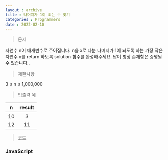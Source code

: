 ```yaml
---
layout : archive
title : 나머지가 1이 되는 수 찾기
categories : Programmers
date : 2022-02-10
---
```

> 문제<br>

자연수 n이 매개변수로 주어집니다. n을 x로 나눈 나머지가 1이 되도록 하는 가장 작은 자연수 x를 return 하도록 solution 함수를 완성해주세요.
답이 항상 존재함은 증명될 수 있습니다..

> 제한사항<br>

3 ≤ n ≤ 1,000,000

> 입출력 예<br>

|n|result|
|:--:|:--:|
|10|3|
|12|11|

> 코드
### JavaScript

<script src="https://gist.github.com/kwontaehoon/d0ace412b1420849225239cea788968a.js"></script>